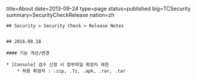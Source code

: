title=About
date=2013-09-24
type=page
status=published
big=TCSecurity
summary=SecurityCheckRelease
nation=zh
~~~~~~
## Security > Security Check > Release Notes


## 2016.08.18

#### 기능 개선/변경

* [Console] 검수 신청 시 첨부파일 확장자 제한
    * 허용 확장자 : .zip, .7z, .apk, .rar, .tar
